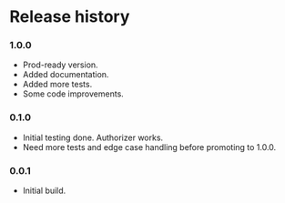 # Release history

### 1.0.0
* Prod-ready version.
* Added documentation.
* Added more tests.
* Some code improvements.

### 0.1.0
* Initial testing done. Authorizer works.
* Need more tests and edge case handling before promoting to 1.0.0.

### 0.0.1
* Initial build.
